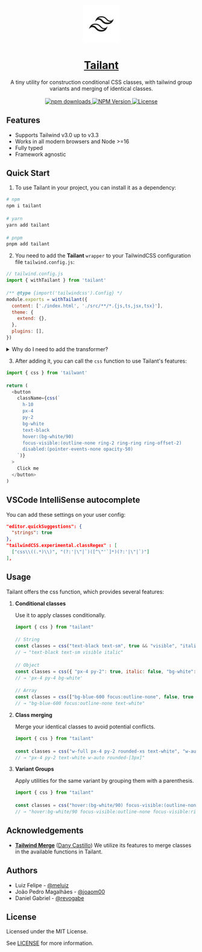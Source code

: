 <p align="center">
  <a href="https://tailwind-variants.org">
    <img width="20%" src=".github/assets/isotipo.png" alt="Tailant" />
    <h1 align="center">Tailant</h1>
  </a>
</p>

<p align="center">
  A tiny utility for construction conditional CSS classes, with tailwind group variants and merging of identical classes.<br><br>
  <a href="https://www.npmjs.com/package/tailant">
    <img src="https://img.shields.io/npm/dm/tailant.svg?style=flat-round" alt="npm downloads">
  </a>
  <a href="https://www.npmjs.com/package/tailant">
    <img alt="NPM Version" src="https://badgen.net/npm/v/tailant" />
  </a>
  <a href="https://github.com/nextui-org/tailant/blob/main/LICENSE">
    <img src="https://img.shields.io/npm/l/tailant?style=flat" alt="License">
  </a>
</p>

## Features

- Supports Tailwind v3.0 up to v3.3
- Works in all modern browsers and Node >=16
- Fully typed
- Framework agnostic

## Quick Start

1. To use Tailant in your project, you can install it as a dependency:

```bash
# npm
npm i tailant

# yarn
yarn add tailant

# pnpm
pnpm add tailant
```

2. You need to add the **Tailant** `wrapper` to your TailwindCSS configuration file `tailwind.config.js`:

```js
// tailwind.config.js
import { withTailant } from 'tailant'

/** @type {import('tailwindcss').Config} */
module.exports = withTailant({
  content: ['./index.html', './src/**/*.{js,ts,jsx,tsx}'],
  theme: {
    extend: {},
  },
  plugins: [],
})
```

  <details>
    <summary>Why do I need to add the transformer?</summary>
    If you're wondering why you need to add the transformer, it's because TailwindCSS uses something called [JIT](https://tailwindcss.com/blog/tailwindcss-v3#just-in-time-all-the-time) (Just-In-Time) that compiles your CSS on-demand based on the classes you use in your HTML/JSX/etc. files. Some functionalities are specific to Tailant, the JIT compiler doesn't know which classes to compile. That's why we need to add the transformer to inform the compiler which classes to include in the compilation process. This ensures that the unique features provided by Tailant are properly recognized and compiled by the JIT compiler.
  </details>

3. After adding it, you can call the `css` function to use Tailant's features:

```js
import { css } from 'tailwant'

return (
  <button
    className={css(`
      h-10
      px-4
      py-2
      bg-white
      text-black
      hover:(bg-white/90)
      focus-visible:(outline-none ring-2 ring-ring ring-offset-2)
      disabled:(pointer-events-none opacity-50)
    `)}
  >
    Click me
  </button>
)
```

## VSCode IntelliSense autocomplete

You can add these settings on your user config:

```json
"editor.quickSuggestions": {
  "strings": true
},
"tailwindCSS.experimental.classRegex" : [
  ["css\\((.*)\\)", "(?:'|\"|`)([^\"'`]*)(?:'|\"|`)"]
],
```

## Usage

Tailant offers the css function, which provides several features:

1. **Conditional classes**

   Use it to apply classes conditionally.

   ```js
   import { css } from "tailant"

   // String
   const classes = css("text-black text-sm", true && "visible", "italic")
   // → "text-black text-sm visible italic"

   // Object
   const classes = css({ "px-4 py-2": true, italic: false, "bg-white": true });
   // → 'px-4 py-4 bg-white'

   // Array
   const classes = css(["bg-blue-600 focus:outline-none", false, true && "text-white"]);
   // → "bg-blue-600 focus:outline-none text-white"
   ```

2. **Class merging**

   Merge your identical classes to avoid potential conflicts.

   ```js
   import { css } from "tailant"

   const classes = css("w-full px-4 py-2 rounded-xs text-white", "w-auto rounded-[3px]")
   // → "px-4 py-2 text-white w-auto rounded-[3px]"
   ```

3. **Variant Groups**

   Apply utilities for the same variant by grouping them with a parenthesis.

   ```js
   import { css } from "tailant"

   const classes = css("hover:(bg-white/90) focus-visible:(outline-none ring-2 ring-ring ring-offset-2)")
   // → "hover:bg-white/90 focus-visible:outline-none focus-visible:ring-2 focus-visible:ring-ring focus-visible:ring-offset-2"
   ```

## Acknowledgements

- [**Tailwind Merge**](https://github.com/joe-bell/cva) ([Dany Castillo](https://github.com/dcastil)) We utilize its
  features to merge classes in the available functions in Tailant.

## Authors

- Luiz Felipe - [@meluiz](https://www.github.com/meluiz)
- João Pedro Magalhães - [@joaom00](https://www.github.com/joaom00)
- Daniel Gabriel - [@revogabe](https://www.github.com/revogabe)

## License

Licensed under the MIT License.

See [LICENSE](./LICENSE.md) for more information.
